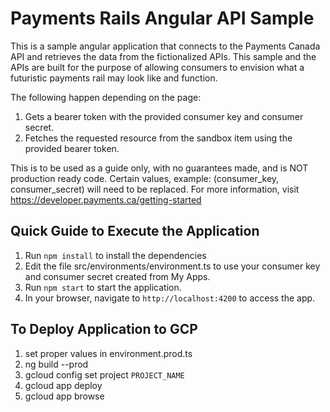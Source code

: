 # Payments Rails Angular API Sample

This is a sample angular application that connects to the Payments Canada API and retrieves the data 
from the fictionalized APIs. 
This sample and the APIs are built for the purpose of allowing consumers to envision what a futuristic payments rail may look like and function.

The following happen depending on the page:

1. Gets a bearer token with the provided consumer key and consumer secret.
2. Fetches the requested resource from the sandbox item using the provided bearer token.

This is to be used as a guide only, with no guarantees made, and is NOT production ready code. Certain values, example: (consumer_key, consumer_secret) will need to be replaced. For more information, visit https://developer.payments.ca/getting-started

## Quick Guide to Execute the Application
1. Run `npm install` to install the dependencies
2. Edit the file src/environments/environment.ts to use your consumer key and consumer secret created from My Apps.
2. Run `npm start` to start the application.
3. In your browser, navigate to `http://localhost:4200` to access the app.


## To Deploy Application to GCP

1. set proper values in environment.prod.ts
2. ng build --prod
3. gcloud config set project `PROJECT_NAME`
4. gcloud app deploy
5. gcloud app browse
